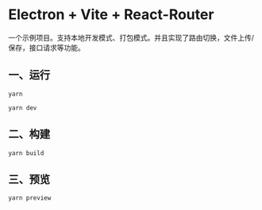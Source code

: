 # Electron + Vite + React-Router

一个示例项目。支持本地开发模式、打包模式。并且实现了路由切换，文件上传/保存，接口请求等功能。

## 一、运行
```shell
yarn

yarn dev
```
## 二、构建
```shell
yarn build
```

## 三、预览
```shell
yarn preview
```